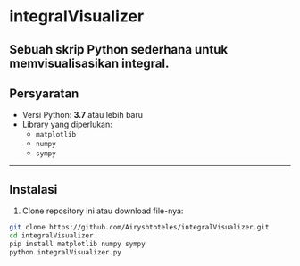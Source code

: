 # integralVisualizer

Sebuah skrip Python sederhana untuk memvisualisasikan integral.  
---

## Persyaratan

- Versi Python: **3.7** atau lebih baru  
- Library yang diperlukan:  
  - `matplotlib`  
  - `numpy`  
  - `sympy`

---

## Instalasi

1. Clone repository ini atau download file-nya:

```bash
git clone https://github.com/Airyshtoteles/integralVisualizer.git
cd integralVisualizer
pip install matplotlib numpy sympy
python integralVisualizer.py
